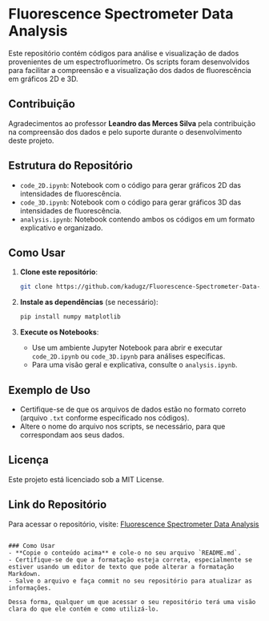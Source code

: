 # Fluorescence Spectrometer Data Analysis

Este repositório contém códigos para análise e visualização de dados provenientes de um espectrofluorímetro. Os scripts foram desenvolvidos para facilitar a compreensão e a visualização dos dados de fluorescência em gráficos 2D e 3D.

## Contribuição
Agradecimentos ao professor **Leandro das Merces Silva** pela contribuição na compreensão dos dados e pelo suporte durante o desenvolvimento deste projeto.

## Estrutura do Repositório
- `code_2D.ipynb`: Notebook com o código para gerar gráficos 2D das intensidades de fluorescência.
- `code_3D.ipynb`: Notebook com o código para gerar gráficos 3D das intensidades de fluorescência.
- `analysis.ipynb`: Notebook contendo ambos os códigos em um formato explicativo e organizado.

## Como Usar
1. **Clone este repositório**:
   ```bash
   git clone https://github.com/kadugz/Fluorescence-Spectrometer-Data-Analysis.git
   ```
2. **Instale as dependências** (se necessário):
   ```bash
   pip install numpy matplotlib
   ```

3. **Execute os Notebooks**:
   - Use um ambiente Jupyter Notebook para abrir e executar `code_2D.ipynb` ou `code_3D.ipynb` para análises específicas.
   - Para uma visão geral e explicativa, consulte o `analysis.ipynb`.

## Exemplo de Uso
- Certifique-se de que os arquivos de dados estão no formato correto (arquivo `.txt` conforme especificado nos códigos).
- Altere o nome do arquivo nos scripts, se necessário, para que correspondam aos seus dados.

## Licença
Este projeto está licenciado sob a MIT License.

## Link do Repositório
Para acessar o repositório, visite: [Fluorescence Spectrometer Data Analysis](https://github.com/kadugz/Fluorescence-Spectrometer-Data-Analysis)
```

### Como Usar
- **Copie o conteúdo acima** e cole-o no seu arquivo `README.md`.
- Certifique-se de que a formatação esteja correta, especialmente se estiver usando um editor de texto que pode alterar a formatação Markdown.
- Salve o arquivo e faça commit no seu repositório para atualizar as informações. 

Dessa forma, qualquer um que acessar o seu repositório terá uma visão clara do que ele contém e como utilizá-lo.
